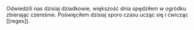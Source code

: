 Odwiedzili nas dzisiaj dziadkowie, większość dnia spędziłem w ogródku zbierając czereśnie. Poświęciłem dzisiaj sporo czasu ucząc się i ćwicząc [[regex]].